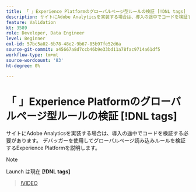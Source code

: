 ```yaml
---
title: 「 」Experience Platformのグローバルページ型ルールの検証 [!DNL tags]
description: サイトにAdobe Analyticsを実装する場合は、導入の途中でコードを検証する必要があります。 デバッガーを使用してグローバルページ読み込みルールを検証するExperience Platformを説明します。
feature: Validation
kt: 3589
role: Developer, Data Engineer
level: Beginner
exl-id: 57bc5a02-6b78-48e2-9b67-85b97fe52d6a
source-git-commit: a45667a8d7ccb46b9e33bd11a78fac9714a61df5
workflow-type: tm+mt
source-wordcount: '83'
ht-degree: 0%

---
```


# 「 」Experience Platformのグローバルページ型ルールの検証 [!DNL tags]

サイトにAdobe Analyticsを実装する場合は、導入の途中でコードを検証する必要があります。 デバッガーを使用してグローバルページ読み込みルールを検証するExperience Platformを説明します。

>[!NOTE]
>
> Launch は現在 **[!DNL tags]**

>[!VIDEO](https://video.tv.adobe.com/v/28776/?quality=12&learn=on)
